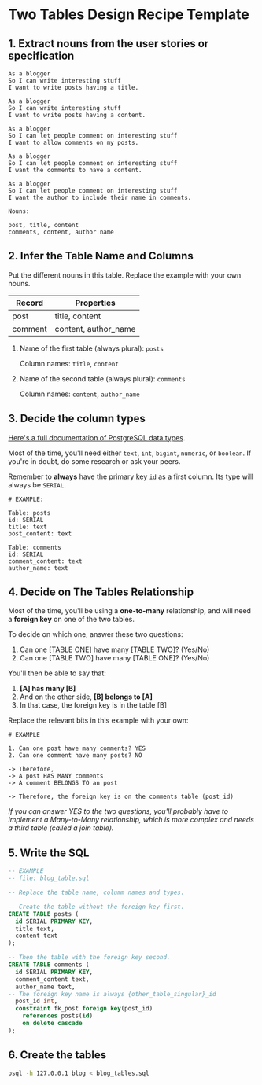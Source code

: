 # Two Tables Design Recipe Template

## 1. Extract nouns from the user stories or specification

```
As a blogger
So I can write interesting stuff
I want to write posts having a title.

As a blogger
So I can write interesting stuff
I want to write posts having a content.

As a blogger
So I can let people comment on interesting stuff
I want to allow comments on my posts.

As a blogger
So I can let people comment on interesting stuff
I want the comments to have a content.

As a blogger
So I can let people comment on interesting stuff
I want the author to include their name in comments.

```

```
Nouns:

post, title, content
comments, content, author name
```

## 2. Infer the Table Name and Columns

Put the different nouns in this table. Replace the example with your own nouns.

| Record                | Properties          |
| --------------------- | ------------------  |
| post                  | title, content      |
| comment               | content, author_name|

1. Name of the first table (always plural): `posts` 

    Column names: `title`, `content`

2. Name of the second table (always plural): `comments` 

    Column names: `content`, `author_name`

## 3. Decide the column types

[Here's a full documentation of PostgreSQL data types](https://www.postgresql.org/docs/current/datatype.html).

Most of the time, you'll need either `text`, `int`, `bigint`, `numeric`, or `boolean`. If you're in doubt, do some research or ask your peers.

Remember to **always** have the primary key `id` as a first column. Its type will always be `SERIAL`.

```
# EXAMPLE:

Table: posts
id: SERIAL
title: text
post_content: text

Table: comments
id: SERIAL
comment_content: text
author_name: text
```

## 4. Decide on The Tables Relationship

Most of the time, you'll be using a **one-to-many** relationship, and will need a **foreign key** on one of the two tables.

To decide on which one, answer these two questions:

1. Can one [TABLE ONE] have many [TABLE TWO]? (Yes/No)
2. Can one [TABLE TWO] have many [TABLE ONE]? (Yes/No)

You'll then be able to say that:

1. **[A] has many [B]**
2. And on the other side, **[B] belongs to [A]**
3. In that case, the foreign key is in the table [B]

Replace the relevant bits in this example with your own:

```
# EXAMPLE

1. Can one post have many comments? YES
2. Can one comment have many posts? NO

-> Therefore,
-> A post HAS MANY comments
-> A comment BELONGS TO an post

-> Therefore, the foreign key is on the comments table (post_id)
```

*If you can answer YES to the two questions, you'll probably have to implement a Many-to-Many relationship, which is more complex and needs a third table (called a join table).*

## 5. Write the SQL

```sql
-- EXAMPLE
-- file: blog_table.sql

-- Replace the table name, columm names and types.

-- Create the table without the foreign key first.
CREATE TABLE posts (
  id SERIAL PRIMARY KEY,
  title text,
  content text
);

-- Then the table with the foreign key second.
CREATE TABLE comments (
  id SERIAL PRIMARY KEY,
  comment_content text,
  author_name text,
-- The foreign key name is always {other_table_singular}_id
  post_id int,
  constraint fk_post foreign key(post_id)
    references posts(id)
    on delete cascade
);

```

## 6. Create the tables

```bash
psql -h 127.0.0.1 blog < blog_tables.sql
```